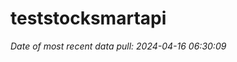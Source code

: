
<!-- README.md is generated from README.Rmd. Please edit that file -->

# teststocksmartapi

*Date of most recent data pull: 2024-04-16 06:30:09*
